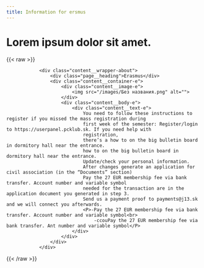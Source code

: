 ```yaml
---
title: Information for ersmus
---
```

# Lorem ipsum dolor sit amet.

{{< raw >}}

				<div class="content__wrapper-about">
					<div class="page__heading">Erasmus</div>
					<div class="content__container-e">
						<div class="content__image-e">
							<img src="/images/Без названия.png" alt="">
						</div>
						<div class="content__body-e">
							<div class="content__text-e">
								You need to follow these instructions to register if you missed the mass registration during
								first week of the semester: Register/login to https://userpanel.pcklub.sk. If you need help with
								registration,
								there’s a how to on the big bulletin board in dormitory hall near the entrance.
								how to on the big bulletin board in dormitory hall near the entrance.
								Update/check your personal information.
								After changes generate an application for civil association (in the “Documents” section)
								Pay the 27 EUR membership fee via bank transfer. Account number and variable symbol
								needed for the transaction are in the application document you generated in step 3.
								Send us a payment proof to payments@j13.sk and we will connect you afterwards.
								<P>-Pay the 27 EUR membership fee via bank transfer. Account number and variable symbol<br>
									-ccouPay the 27 EUR membership fee via bank transfer. Ant number and variable symbol</P>
							</div>
						</div>
					</div>
				</div>
<script src = "/JS/en.js"></script>
{{< /raw >}}